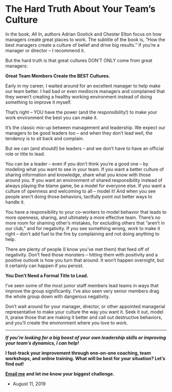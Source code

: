 The Hard Truth About Your Team’s Culture
========================================

In the book, _All In_, authors Adrian Gostick and Chester Elton focus on how managers create great places to work. The subtitle of the book is, “How the best managers create a culture of belief and drive big results.” If you’re a manager or director – I recommend it.

But the hard truth is that great cultures DON’T ONLY come from great managers:

**Great Team Members Create the BEST Cultures.**

Early in my career, I waited around for an excellent manager to help make our team better. I had bad or even mediocre managers and complained that they weren’t creating a healthy working environment instead of doing something to improve it myself.

That’s right – YOU have the power (and the responsibility!) to make your work environment the best you can make it.

It’s the classic mix-up between management and leadership. We expect our managers to be good leaders too – and when they don’t lead well, the tendency is to sit back and complain.

But we can (and should!) be leaders – and we don’t have to have an official role or title to lead.

You can be a leader – even if you don’t think you’re a good one – by modeling what you want to see in your team. If you want a better culture of sharing information and knowledge, share what you know with those around you. If you want an environment of shared responsibility instead of always playing the blame game, be a model for everyone else. If you want a culture of openness and welcoming to all – model it! And when you see people aren’t doing those behaviors, tactfully point out better ways to handle it.

You have a responsibility to your co-workers to model behavior that leads to more openness, sharing, and ultimately a more effective team. There’s no more room for shaming other’s mistakes, for excluding others that “aren’t in our club,” and for negativity. If you see something wrong, work to make it right – don’t add fuel to the fire by complaining and not doing anything to help.

There are plenty of people (I know you’ve met them) that feed off of negativity. Don’t feed those monsters – hitting them with positivity and a positive outlook is how you turn that around. It won’t happen overnight, but it certainly can happen if you persist.

**You Don’t Need a Formal Title to Lead.**

I’ve seen some of the most junior staff members lead teams in ways that improve the group significantly. I’ve also seen very senior members drag the whole group down with dangerous negativity.

Don’t wait around for your manager, director, or other appointed managerial representative to make your culture the way you want it. Seek it out, model it, praise those that are making it better and call out destructive behaviors, and you’ll create the environment where you love to work.

* * *

  
_**If you’re looking for a big boost of your own leadership skills or improving your team’s dynamics, I can help!**_

**I fast-track your improvement through one-on-one coaching, team workshops, and online training. What will be best for your situation? Let’s find out!**

**[Email me](mailto:ken@elevaros.com) and let me know your biggest challenge.**

*   August 11, 2019